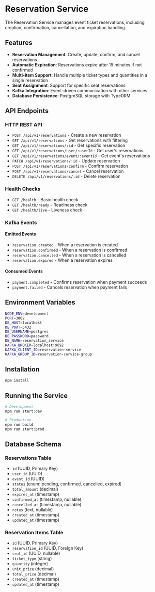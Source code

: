 # Reservation Service

The Reservation Service manages event ticket reservations, including creation,
confirmation, cancellation, and expiration handling.

## Features

- **Reservation Management**: Create, update, confirm, and cancel reservations
- **Automatic Expiration**: Reservations expire after 15 minutes if not
  confirmed
- **Multi-item Support**: Handle multiple ticket types and quantities in a
  single reservation
- **Seat Assignment**: Support for specific seat reservations
- **Kafka Integration**: Event-driven communication with other services
- **Database Persistence**: PostgreSQL storage with TypeORM

## API Endpoints

### HTTP REST API

- `POST /api/v1/reservations` - Create a new reservation
- `GET /api/v1/reservations` - Get reservations with filtering
- `GET /api/v1/reservations/:id` - Get specific reservation
- `GET /api/v1/reservations/user/:userId` - Get user's reservations
- `GET /api/v1/reservations/event/:eventId` - Get event's reservations
- `PATCH /api/v1/reservations/:id` - Update reservation
- `POST /api/v1/reservations/confirm` - Confirm reservation
- `POST /api/v1/reservations/cancel` - Cancel reservation
- `DELETE /api/v1/reservations/:id` - Delete reservation

### Health Checks

- `GET /health` - Basic health check
- `GET /health/ready` - Readiness check
- `GET /health/live` - Liveness check

### Kafka Events

#### Emitted Events

- `reservation.created` - When a reservation is created
- `reservation.confirmed` - When a reservation is confirmed
- `reservation.cancelled` - When a reservation is cancelled
- `reservation.expired` - When a reservation expires

#### Consumed Events

- `payment.completed` - Confirms reservation when payment succeeds
- `payment.failed` - Cancels reservation when payment fails

## Environment Variables

```bash
NODE_ENV=development
PORT=3002
DB_HOST=localhost
DB_PORT=5432
DB_USERNAME=postgres
DB_PASSWORD=password
DB_NAME=reservation_service
KAFKA_BROKER=localhost:9092
KAFKA_CLIENT_ID=reservation-service
KAFKA_GROUP_ID=reservation-service-group
```

## Installation

```bash
npm install
```

## Running the Service

```bash
# Development
npm run start:dev

# Production
npm run build
npm run start:prod
```

## Database Schema

### Reservations Table

- `id` (UUID, Primary Key)
- `user_id` (UUID)
- `event_id` (UUID)
- `status` (enum: pending, confirmed, cancelled, expired)
- `total_amount` (decimal)
- `expires_at` (timestamp)
- `confirmed_at` (timestamp, nullable)
- `cancelled_at` (timestamp, nullable)
- `notes` (text, nullable)
- `created_at` (timestamp)
- `updated_at` (timestamp)

### Reservation Items Table

- `id` (UUID, Primary Key)
- `reservation_id` (UUID, Foreign Key)
- `seat_id` (UUID, nullable)
- `ticket_type` (string)
- `quantity` (integer)
- `unit_price` (decimal)
- `total_price` (decimal)
- `created_at` (timestamp)
- `updated_at` (timestamp)

